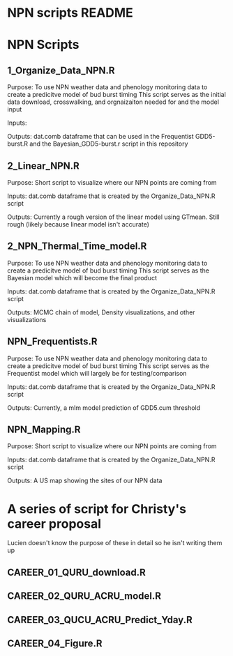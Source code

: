# NPN scripts README

# NPN Scripts

## 1_Organize_Data_NPN.R 

Purpose: To use NPN weather data and phenology monitoring data to create a predicitve model of bud burst timing
         This script serves as the initial data download, crosswalking, and orgnaizaiton needed for and the model input
         
Inputs: 
        
Outputs: dat.comb dataframe that can be used in the Frequentist GDD5-burst.R and the Bayesian_GDD5-burst.r script in this repository

## 2_Linear_NPN.R

Purpose: Short script to visualize where our NPN points are coming from

Inputs: dat.comb dataframe that is created by the Organize_Data_NPN.R script

Outputs: Currently a rough version of the linear model using GTmean. Still rough (likely because linear model isn't accurate)

## 2_NPN_Thermal_Time_model.R

Purpose: To use NPN weather data and phenology monitoring data to create a predicitve model of bud burst timing
         This script serves as the Bayesian model which will become the final product
         
Inputs: dat.comb dataframe that is created by the Organize_Data_NPN.R script

Outputs: MCMC chain of model, Density visualizations, and other visualizations

## NPN_Frequentists.R

Purpose: To use NPN weather data and phenology monitoring data to create a predicitve model of bud burst timing
         This script serves as the Frequentist model which will largely be for testing/comparison
         
Inputs: dat.comb dataframe that is created by the Organize_Data_NPN.R script

Outputs: Currently, a mlm model prediction of GDD5.cum threshold

## NPN_Mapping.R

Purpose: Short script to visualize where our NPN points are coming from

Inputs: dat.comb dataframe that is created by the Organize_Data_NPN.R script

Outputs: A US map showing the sites of our NPN data


# A series of script for Christy's career proposal

Lucien doesn't know the purpose of these in detail so he isn't writing them up

## CAREER_01_QURU_download.R

## CAREER_02_QURU_ACRU_model.R

## CAREER_03_QUCU_ACRU_Predict_Yday.R

## CAREER_04_Figure.R

